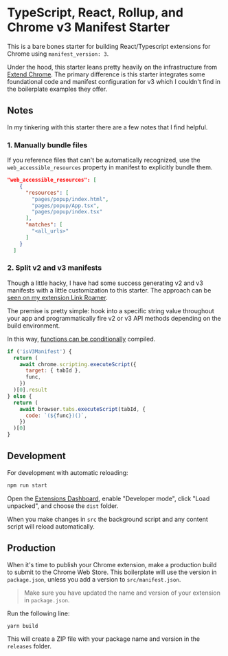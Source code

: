 # TypeScript, React, Rollup, and Chrome v3 Manifest Starter

This is a bare bones starter for building React/Typescript extensions for Chrome
using `manifest_version: 3`.

Under the hood, this starter leans pretty heavily on the infrastructure from
[Extend Chrome](https://www.extend-chrome.dev/rollup-plugin). The primary
difference is this starter integrates some foundational code and manifest
configuration for v3 which I couldn't find in the boilerplate examples they
offer.

## Notes

In my tinkering with this starter there are a few notes that I find helpful.

### 1. Manually bundle files

If you reference files that can't be automatically recognized, use the
`web_accessible_resources` property in manifest to explicitly bundle them.

```json
"web_accessible_resources": [
    {
      "resources": [
        "pages/popup/index.html",
        "pages/popup/App.tsx",
        "pages/popup/index.tsx"
      ],
      "matches": [
        "<all_urls>"
      ]
    }
  ]
```

### 2. Split v2 and v3 manifests

Though a little hacky, I have had some success generating v2 and v3 manifests
with a little customization to this starter. The approach can be
[seen on my extension Link Roamer](https://github.com/rossmoody/link-roamer/blob/main/rollup.config.js).

The premise is pretty simple: hook into a specific string value throughout your
app and programmatically fire v2 or v3 API methods depending on the build
environment.

In this way,
[functions can be conditionally](https://github.com/rossmoody/link-roamer/blob/main/src/scripts/Chrome.ts)
compiled.

```js
if ('isV3Manifest') {
  return (
    await chrome.scripting.executeScript({
      target: { tabId },
      func,
    })
  )[0].result
} else {
  return (
    await browser.tabs.executeScript(tabId, {
      code: `(${func})()`,
    })
  )[0]
}
```

## Development

For development with automatic reloading:

```sh
npm run start
```

Open the [Extensions Dashboard](chrome://extensions), enable "Developer mode",
click "Load unpacked", and choose the `dist` folder.

When you make changes in `src` the background script and any content script will
reload automatically.

## Production

When it's time to publish your Chrome extension, make a production build to
submit to the Chrome Web Store. This boilerplate will use the version in
`package.json`, unless you add a version to `src/manifest.json`.

> Make sure you have updated the name and version of your extension in
> `package.json`.

Run the following line:

```sh
yarn build
```

This will create a ZIP file with your package name and version in the `releases`
folder.

